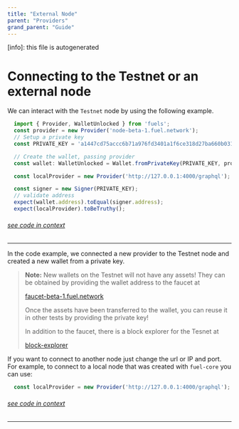 ```yaml
---
title: "External Node"
parent: "Providers"
grand_parent: "Guide"
---
```


[info]: this file is autogenerated
# Connecting to the Testnet or an external node

We can interact with the `Testnet` node by using the following example.


```typescript
  import { Provider, WalletUnlocked } from 'fuels';
  const provider = new Provider('node-beta-1.fuel.network');
  // Setup a private key
  const PRIVATE_KEY = 'a1447cd75accc6b71a976fd3401a1f6ce318d27ba660b0315ee6ac347bf39568';

  // Create the wallet, passing provider
  const wallet: WalletUnlocked = Wallet.fromPrivateKey(PRIVATE_KEY, provider);

  const localProvider = new Provider('http://127.0.0.1:4000/graphql');

  const signer = new Signer(PRIVATE_KEY);
  // validate address
  expect(wallet.address).toEqual(signer.address);
  expect(localProvider).toBeTruthy();
```
###### [see code in context](https://github.com/FuelLabs/fuels-ts/blob/master/packages/fuel-gauge/src/doc-examples.test.ts#L236-L255)

---


In the code example, we connected a new provider to the Testnet node and created a new wallet from a private key.

> **Note:** New wallets on the Testnet will not have any assets! They can be obtained by providing the wallet address to the faucet at
>
> [faucet-beta-1.fuel.network](https://faucet-beta-1.fuel.network)
>
> Once the assets have been transferred to the wallet, you can reuse it in other tests by providing the private key!
>
> In addition to the faucet, there is a block explorer for the Tesnet at
>
> [block-explorer](https://fuellabs.github.io/block-explorer-v2)

If you want to connect to another node just change the url or IP and port. For example, to connect to a local node that was created with `fuel-core` you can use:


```typescript
  const localProvider = new Provider('http://127.0.0.1:4000/graphql');
```
###### [see code in context](https://github.com/FuelLabs/fuels-ts/blob/master/packages/fuel-gauge/src/doc-examples.test.ts#L245-L247)

---

